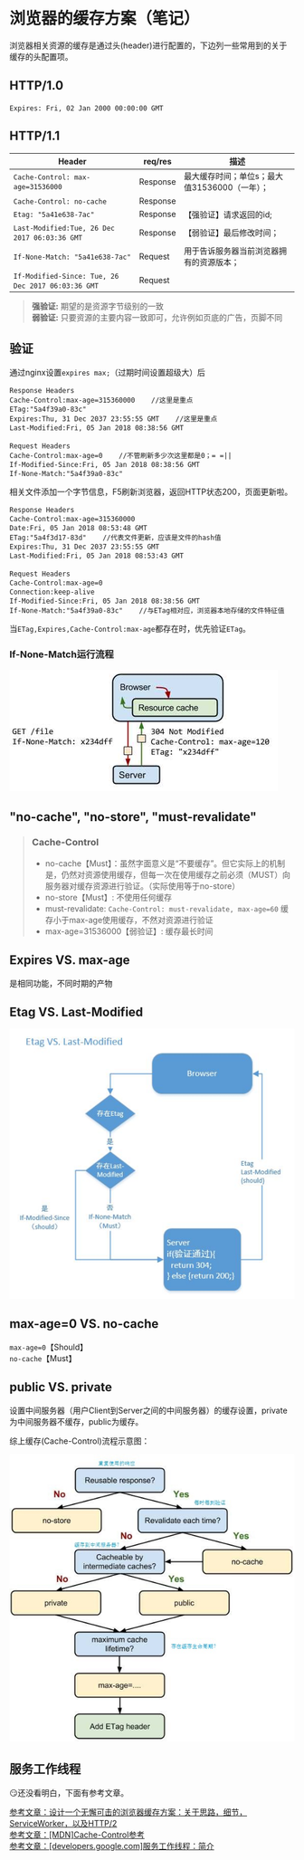 # 浏览器的缓存方案（笔记）
浏览器相关资源的缓存是通过头(header)进行配置的，下边列一些常用到的关于缓存的头配置项。
## HTTP/1.0  
`Expires: Fri, 02 Jan 2000 00:00:00 GMT`
## HTTP/1.1
|Header|req/res|描述|
|--|--|--|
|`Cache-Control: max-age=31536000`|Response|最大缓存时间；单位s；最大值31536000（一年）；|
|`Cache-Control: no-cache`|Response||
|`Etag: "5a41e638-7ac"`|Response|【强验证】请求返回的id;|
|`Last-Modified:Tue, 26 Dec 2017 06:03:36 GMT`|Response|【弱验证】最后修改时间；|
|`If-None-Match: "5a41e638-7ac"`|Request|用于告诉服务器当前浏览器拥有的资源版本；|
|`If-Modified-Since: Tue, 26 Dec 2017 06:03:36 GMT`|Request||
> **强验证:** 期望的是资源字节级别的一致  
> **弱验证:** 只要资源的主要内容一致即可，允许例如页底的广告，页脚不同
## 验证
通过nginx设置`expires max;`（过期时间设置超级大）后
```
Response Headers
Cache-Control:max-age=315360000    //这里是重点
ETag:"5a4f39a0-83c"
Expires:Thu, 31 Dec 2037 23:55:55 GMT    //这里是重点
Last-Modified:Fri, 05 Jan 2018 08:38:56 GMT

Request Headers
Cache-Control:max-age=0    //不管刷新多少次这里都是0；= =||
If-Modified-Since:Fri, 05 Jan 2018 08:38:56 GMT
If-None-Match:"5a4f39a0-83c"
```
相关文件添加一个字节信息，F5刷新浏览器，返回HTTP状态200，页面更新啦。
```
Response Headers
Cache-Control:max-age=315360000
Date:Fri, 05 Jan 2018 08:53:48 GMT
ETag:"5a4f3d17-83d"    //代表文件更新，应该是文件的hash值
Expires:Thu, 31 Dec 2037 23:55:55 GMT
Last-Modified:Fri, 05 Jan 2018 08:53:43 GMT

Request Headers
Cache-Control:max-age=0
Connection:keep-alive
If-Modified-Since:Fri, 05 Jan 2018 08:38:56 GMT
If-None-Match:"5a4f39a0-83c"    //与ETag相对应，浏览器本地存储的文件特征值
```
当`ETag,Expires,Cache-Control:max-age`都存在时，优先验证`ETag`。
### If-None-Match运行流程
![](./image/If-None-Match.jpg)
## "no-cache", "no-store", "must-revalidate"
> ### Cache-Control
> * no-cache【Must】：虽然字面意义是“不要缓存”。但它实际上的机制是，仍然对资源使用缓存，但每一次在使用缓存之前必须（MUST）向服务器对缓存资源进行验证。（实际使用等于no-store）
> * no-store【Must】: 不使用任何缓存
> * must-revalidate: `Cache-Control: must-revalidate, max-age=60` 缓存小于max-age使用缓存，不然对资源进行验证
> * max-age=31536000【弱验证】: 缓存最长时间
## Expires VS. max-age
是相同功能，不同时期的产物
## Etag VS. Last-Modified
![](./image/EtagVSLast-Modified.jpg)
## max-age=0 VS. no-cache
`max-age=0`【Should】  
`no-cache`【Must】
## public VS. private
设置中间服务器（用户Client到Server之间的中间服务器）的缓存设置，private为中间服务器不缓存，public为缓存。

综上缓存(Cache-Control)流程示意图：

![](./image/Cache-Control.jpg)
## 服务工作线程
:smirk:还没看明白，下面有参考文章。

[参考文章：设计一个无懈可击的浏览器缓存方案：关于思路，细节，ServiceWorker，以及HTTP/2](https://zhuanlan.zhihu.com/p/28113197)  
[参考文章：[MDN]Cache-Control参考](https://developer.mozilla.org/zh-CN/docs/Web/HTTP/Headers/Cache-Control)  
[参考文章：[developers.google.com]服务工作线程：简介](https://developers.google.com/web/fundamentals/primers/service-workers/)